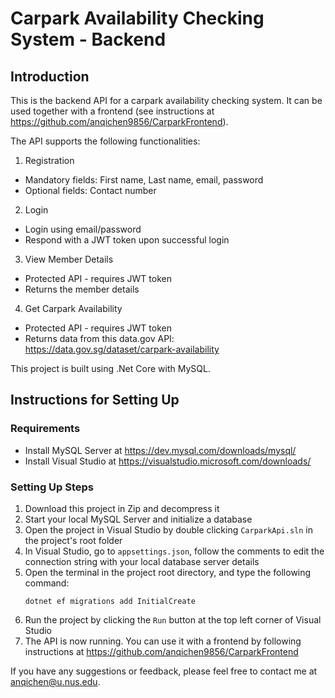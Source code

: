 # Carpark Availability Checking System - Backend

## Introduction

This is the backend API for a carpark availability checking system. It can be used together with a frontend (see instructions at https://github.com/anqichen9856/CarparkFrontend).

The API supports the following functionalities:
1. Registration
* Mandatory fields: First name, Last name, email, password
* Optional fields: Contact number

2. Login
* Login using email/password
* Respond with a JWT token upon successful login

3. View Member Details
* Protected API - requires JWT token
* Returns the member details

4. Get Carpark Availability
* Protected API - requires JWT token
* Returns data from this data.gov API: https://data.gov.sg/dataset/carpark-availability

This project is built using .Net Core with MySQL.

## Instructions for Setting Up

### Requirements

* Install MySQL Server at https://dev.mysql.com/downloads/mysql/
* Install Visual Studio at https://visualstudio.microsoft.com/downloads/

### Setting Up Steps

1. Download this project in Zip and decompress it
2. Start your local MySQL Server and initialize a database
3. Open the project in Visual Studio by double clicking `CarparkApi.sln` in the project's root folder
4. In Visual Studio, go to `appsettings.json`, follow the comments to edit the connection string with your local database server details  
5. Open the terminal in the project root directory, and type the following command:
    ```
    dotnet ef migrations add InitialCreate
    ```
6. Run the project by clicking the `Run` button at the top left corner of Visual Studio
7. The API is now running. You can use it with a frontend by following instructions at https://github.com/anqichen9856/CarparkFrontend

If you have any suggestions or feedback, please feel free to contact me at anqichen@u.nus.edu.


